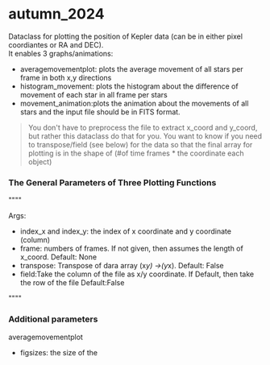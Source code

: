 # autumn_2024
Dataclass for plotting the position of Kepler data (can be in either pixel coordiantes or RA and DEC).<br />
It enables 3 graphs/animations:
- averagemovementplot: plots the average movement of all stars per frame in both x,y directions
- histogram_movement: plots the histogram about the difference of movement of each star in all frame per stars
- movement_animation:plots the animation about the movements of all stars
and the input file should be in FITS format.<br />
> You don't have to preprocess the file to extract x_coord and y_coord, but rather this dataclass do that for you. You want to know if you need to transpose/field (see below) for the data so that the final array for plotting is in the shape of (#of time frames * the coordinate each object)
### The General Parameters of Three Plotting Functions

""""

Args:<br />
- index_x and index_y: the index of x coordinate and y coordinate (column)
- frame: numbers of frames. If not given, then assumes the length of x_coord. Default: None
- transpose: Transpose of dara array (x*y) ->(y*x). Default: False
- field:Take the column of the file as x/y coordinate. If Default, then take the row of the file Default:False

""""

### Additional parameters 

averagemovementplot
- figsizes: the size of the 
